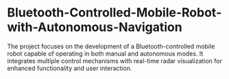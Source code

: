 # Bluetooth-Controlled-Mobile-Robot-with-Autonomous-Navigation
The project focuses on the development of a Bluetooth-controlled mobile robot capable of operating in both manual and autonomous modes. It integrates multiple control mechanisms with real-time radar visualization for enhanced functionality and user interaction.
